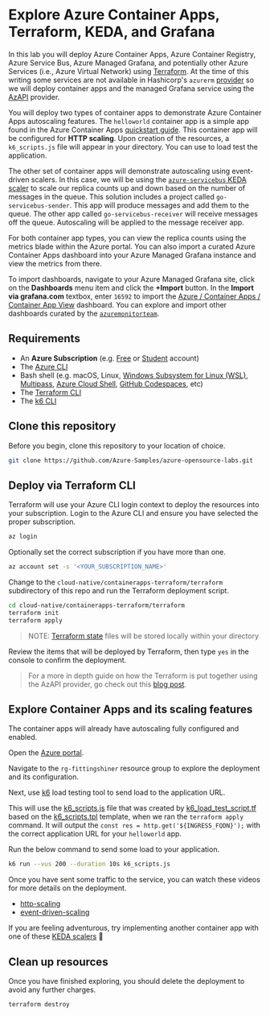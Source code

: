 # Explore Azure Container Apps, Terraform, KEDA, and Grafana

In this lab you will deploy Azure Container Apps, Azure Container Registry, Azure Service Bus, Azure Managed Grafana, and potentially other Azure Services (i.e., Azure Virtual Network) using [Terraform](https://learn.hashicorp.com/tutorials/terraform/infrastructure-as-code?in=terraform/azure-get-started). At the time of this writing some services are not available in Hashicorp's `azurerm` [provider](https://registry.terraform.io/providers/hashicorp/azurerm/latest) so we will deploy container apps and the managed Grafana service using the [AzAPI](https://docs.microsoft.com/azure/developer/terraform/overview-azapi-provider) provider.

You will deploy two types of container apps to demonstrate Azure Container Apps autoscaling features. The `helloworld` container app is a simple app found in the Azure Container Apps [quickstart guide](https://docs.microsoft.com/azure/container-apps/get-started?tabs=bash). This container app will be configured for **HTTP scaling**. Upon creation of the resources, a `k6_scripts.js` file will appear in your directory. You can use to load test the application.

The other set of container apps will demonstrate autoscaling using event-driven scalers. In this case, we will be using the [`azure-servicebus` KEDA scaler](https://keda.sh/docs/scalers/azure-service-bus/) to scale our replica counts up and down based on the number of messages in the queue. This solution includes a project called `go-servicebus-sender`. This app will produce messages and add them to the queue. The other app called `go-servicebus-receiver` will receive messages off the queue. Autoscaling will be applied to the message receiver app.

For both container app types, you can view the replica counts using the metrics blade within the Azure portal. You can also import a curated Azure Container Apps dashboard into your Azure Managed Grafana instance and view the metrics from there.

To import dashboards, navigate to your Azure Managed Grafana site, click on the **Dashboards** menu item and click the **+Import** button. In the **Import via grafana.com** textbox, enter `16592` to import the [Azure / Container Apps / Container App View](https://grafana.com/grafana/dashboards/16592-azure-container-apps-container-app-view/) dashboard. You can explore and import other dashboards curated by the [`azuremonitorteam`](https://grafana.com/orgs/azuremonitorteam). 

## Requirements

- An **Azure Subscription** (e.g. [Free](https://aka.ms/azure-free-account) or [Student](https://aka.ms/azure-student-account) account)
- The [Azure CLI](https://docs.microsoft.com/cli/azure/install-azure-cli)
- Bash shell (e.g. macOS, Linux, [Windows Subsystem for Linux (WSL)](https://docs.microsoft.com/windows/wsl/about), [Multipass](https://multipass.run/), [Azure Cloud Shell](https://docs.microsoft.com/azure/cloud-shell/quickstart), [GitHub Codespaces](https://github.com/features/codespaces), etc)
- The [Terraform CLI](https://www.terraform.io/downloads)
- The [k6 CLI](https://k6.io/docs/getting-started/installation/)

## Clone this repository

Before you begin, clone this repository to your location of choice.

```bash
git clone https://github.com/Azure-Samples/azure-opensource-labs.git
```

## Deploy via Terraform CLI

Terraform will use your Azure CLI login context to deploy the resources into your subscription. Login to the Azure CLI and ensure you have selected the proper subscription.

```bash
az login
```

Optionally set the correct subscription if you have more than one.

```bash
az account set -s '<YOUR_SUBSCRIPTION_NAME>'
```

Change to the `cloud-native/containerapps-terraform/terraform` subdirectory of this repo and run the Terraform deployment script.

```bash
cd cloud-native/containerapps-terraform/terraform
terraform init
terraform apply
```

> NOTE: [Terraform state](https://www.terraform.io/language/state) files will be stored locally within your directory

Review the items that will be deployed by Terraform, then type `yes` in the console to confirm the deployment.

> For a more in depth guide on how the Terraform is put together using the AzAPI provider, go check out this [blog post](https://dev.to/azure/monitoring-azure-container-apps-with-azure-managed-grafana-148j).

## Explore Container Apps and its scaling features

The container apps will already have autoscaling fully configured and enabled. 

Open the [Azure portal](https://portal.azure.com).

Navigate to the `rg-fittingshiner` resource group to explore the deployment and its configuration.

Next, use [k6](https://k6.io/) load testing tool to send load to the application URL.

This will use the [k6_scripts.js](./k6_scripts.js) file that was created by [k6_load_test_script.tf](./k6_load_test_script.tf) based on the [k6_scripts.tpl](./k6_scripts.tpl) template, when we ran the `terraform apply` command. It will output the `const res = http.get('${INGRESS_FQDN}');` with the correct application URL for your `helloworld` app.

Run the below command to send some load to your application.

```bash
k6 run --vus 200 --duration 10s k6_scripts.js
```

Once you have sent some traffic to the service, you can watch these videos for more details on the deployment.

- [http-scaling](https://vimeo.com/manage/videos/746678347)
- [event-driven-scaling](https://vimeo.com/manage/videos/746678266)

If you are feeling adventurous, try implementing another container app with one of these [KEDA scalers](https://keda.sh/docs/scalers/) 🚀

## Clean up resources

Once you have finished exploring, you should delete the deployment to avoid any further charges.

```bash
terraform destroy
```
